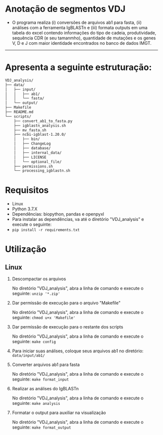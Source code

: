 # Anotação de segmentos VDJ
* O programa realiza (i) conversões de arquivos ab1 para fasta, (ii) análises com a ferramenta IgBLASTn  e (iii) formata
outputs em  uma tabela do excel contendo informações do tipo de cadeia, produtividade, sequência CDR (e seu tamanmho),
quantidade de mutações e os genes V, D e J com maior identidade encontrados no banco de dados IMGT.
---

# Apresenta a seguinte estruturação:

```bash
VDJ_analysis/
├── data/
│   ├── input/
│   │   ├── ab1/
│   │   └── fasta/
│   └── output/
├── Makefile
├── README.md
└── scripts/
    ├── convert_ab1_to_fasta.py
    ├── igblastn_analysis.sh
    ├── mv_fasta.sh
    ├── ncbi-igblast-1.20.0/
    │   ├── bin/
    │   ├── ChangeLog
    │   ├── database/
    │   ├── internal_data/
    │   ├── LICENSE
    │   └── optional_file/
    ├── permissions.sh
    └── processing_igblastn.sh
```

# Requisitos
* Linux
* Python 3.7.X
* Dependências: biopython, pandas e openpyxl
* Para instalar as dependências, va até o diretório "VDJ_analysis" e execute o seguinte:
* `pip install -r requirements.txt`

# Utilização
## Linux

1. Descompactar os arquivos

	No diretório "VDJ_analysis", abra a linha de comando e execute o seguinte:
	`unzip '*.zip'`

2. Dar permissão de execução para o arquivo "Makefile"

	No diretório "VDJ_analysis", abra a linha de comando e execute o seguinte:
	`chmod u+x 'Makefile'`

3. Dar permissão de execução para o restante dos scripts

	No diretório "VDJ_analysis", abra a linha de comando e execute o seguinte:
	`make config`
    
4. Para iniciar suas análises, coloque seus arquivos ab1 no diretório: `data/input/ab1/`

5. Converter arquivos ab1 para fasta

	No diretório "VDJ_analysis", abra a linha de comando e execute o seguinte:
	`make format_input`

6. Realizar as análises do IgBLASTn

	No diretório "VDJ_analysis", abra a linha de comando e execute o seguinte:
	`make analysis`

7. Formatar o output para auxiliar na visualização

	No diretório "VDJ_analysis", abra a linha de comando e execute o seguinte:
	`make format_output`
